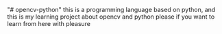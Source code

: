 "# opencv-python" 
this is a programming language based on python, and this is my learning project about opencv and python
please if you want to learn from here with pleasure


